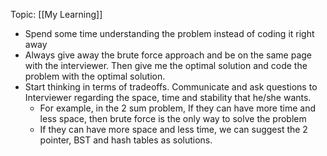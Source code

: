 Topic: [[My Learning]]

- Spend some time understanding the problem instead of coding it right away
- Always give away the brute force approach and be on the same page with the interviewer. Then give me the optimal solution and code the problem with the optimal solution.
- Start thinking in terms of tradeoffs. Communicate and ask questions to Interviewer regarding the space, time and stability that he/she wants.
	- For example, in the 2 sum problem, If they can have more time and less space, then brute force is the only way to solve the problem
	- If they can have more space and less time, we can suggest the 2 pointer, BST and hash tables as solutions.